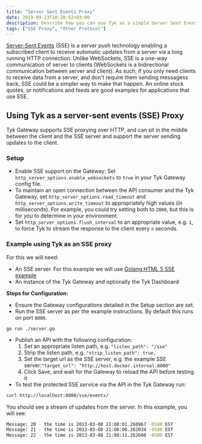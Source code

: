 ```yaml
---
title: "Server Sent Events Proxy"
date: 2019-09-23T10:28:52+03:00
description: Describe how you can use Tyk as a simple Server Sent Events Proxy
tags: ["SSE Proxy", "Other Protocol"]
---
```


[Server-Sent Events](https://en.wikipedia.org/wiki/Server-sent_events) (SSE) is a server push technology enabling a subscribed client to receive automatic updates from a server via a long running HTTP connection. 
Unlike WebSockets, SSE is a one-way communication of server to clients (WebSockets is a bidirectional communication between server and client). 
As such, if you only need clients to receive data from a server, and don't require them sending messagess back, SSE could be a simpler way to make that happen. An online stock quotes, or notifications and feeds are good examples for applications that use SSE.

## Using Tyk as a server-sent events (SSE) Proxy

Tyk Gateway supports SSE proxying over HTTP, and can sit in the middle between the client and the SSE server and support the server sending updates to the client.

### Setup
- Enable SSE support on the Gateway: Set `http_server_options.enable_websockets` to `true` in your Tyk Gateway config file.
- To maintain an open connection between the API consumer and the Tyk Gateway, set `http_server_options.read_timeout` and `http_server_options.write_timeout` to appropriately high values (in milliseconds). For example, you could try setting both to `2000`, but this is for you to determine in your environment.
- Set `http_server_options.flush_interval` to an appropriate value, e.g. `1`, to force Tyk to stream the response to the client every `n` seconds.


### Example using Tyk as an SSE proxy
For this we will need:

* An SSE server.  For this example we will use [Golang HTML 5 SSE example](https://github.com/kljensen/golang-html5-sse-example)
* An instance of the Tyk Gateway and optionally the Tyk Dashboard

**Steps for Configuration:**
* Ensure the Gateway configurations detailed in the Setup section are set.
* Run the SSE server as per the example instructions. By default this runs on port `8000`.
```
go run ./server.go
```
* Publish an API with the following configuration:
    1. Set an appropriate listen path, e.g. `"listen_path": "/sse"`
    2. Strip the listen path, e.g. `"strip_listen_path": true,`
    3. Set the target url as the SSE server, e.g. the example SSE server:`"target_url": "http://host.docker.internal:8000"`
    4. Click Save, and wait for the Gateway to reload the API before testing it
* To test the protected SSE service via the API in the Tyk Gateway run:
```bash 
curl http://localhost:8080/sse/events/
```
You should see a stream of updates from the server. In this example, you will see:

```bash
Message: 20 - the time is 2013-03-08 21:08:01.260967 -0500 EST
Message: 21 - the time is 2013-03-08 21:08:06.262034 -0500 EST
Message: 22 - the time is 2013-03-08 21:08:11.262608 -0500 EST
```

